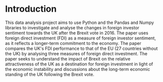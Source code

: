 # Introduction
This data analysis project aims to use Python and the Pandas and Numpy libraries to investigate and analyse the changes in foreign investor sentiment towards the UK after the Brexit vote in 2016. The paper uses foreign direct investment (FDI) as a measure of foreign investor sentiment, as it reflects a longer-term commitment to the economy. The paper compares the UK's FDI performance to that of the EU (27 countries without the UK) by analysing three measures of foreign direct investment. The paper seeks to understand the impact of Brexit on the relative attractiveness of the UK as a destination for foreign investment in light of the economic instability and discussions about the long-term economic standing of the UK following the Brexit vote.
